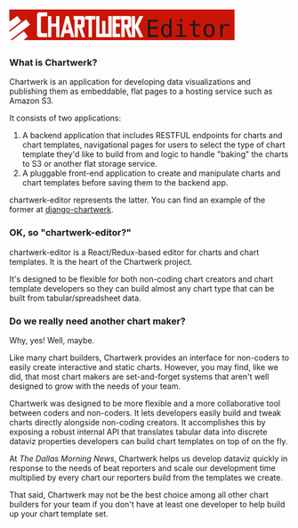# <a href='https://dallasmorningnews.github.io/chartwerk/'><img src='logo.png' height='55'></a>


### What is Chartwerk?

Chartwerk is an application for developing data visualizations and publishing them as embeddable, flat pages to a hosting service such as Amazon S3.

It consists of two applications:

1. A backend application that includes RESTFUL endpoints for charts and chart templates, navigational pages for users to select the type of chart template they'd like to build from and logic to handle "baking" the charts to S3 or another flat storage service.
2. A pluggable front-end application to create and manipulate charts and chart templates before saving them to the backend app.

chartwerk-editor represents the latter. You can find an example of the former at [django-chartwerk](https://github.com/DallasMorningNews/django-chartwerk-redux).

### OK, so "chartwerk-editor?"

chartwerk-editor is a React/Redux-based editor for charts and chart templates. It is the heart of the Chartwerk project.

It's designed to be flexible for both non-coding chart creators and chart template developers so they can build almost any chart type that can be built from tabular/spreadsheet data.

### Do we really need another chart maker?

Why, yes! Well, maybe.

Like many chart builders, Chartwerk provides an interface for non-coders to easily create interactive and static charts. However, you may find, like we did, that most chart makers are set-and-forget systems that aren't well designed to grow with the needs of your team.

Chartwerk was designed to be more flexible and a more collaborative tool between coders and non-coders. It lets developers easily build and tweak charts directly alongside non-coding creators. It accomplishes this by exposing a robust internal API that translates tabular data into discrete dataviz properties developers can build chart templates on top of on the fly.

At *The Dallas Morning News*, Chartwerk helps us develop dataviz quickly in response to the needs of beat reporters and scale our development time multiplied by every chart our reporters build from the templates we create.

That said, Chartwerk may not be the best choice among all other chart builders for your team if you don't have at least one developer to help build up your chart template set.


